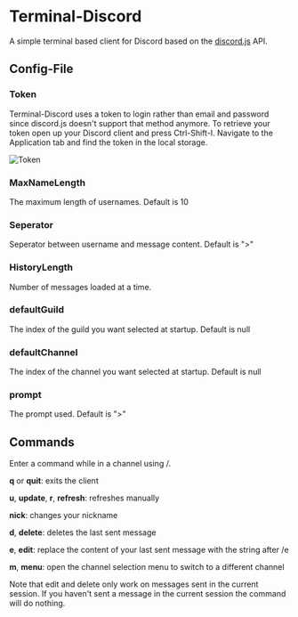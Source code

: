 # Terminal-Discord

A simple terminal based client for Discord based on the [discord.js](https://discord.js.org) API.

## Config-File

### Token

Terminal-Discord uses a token to login rather than email and password since discord.js doesn't support that method anymore.
To retrieve your token open up your Discord client and press Ctrl-Shift-I. Navigate to the Application tab and find the token in the local storage.

![Token](https://my.mixtape.moe/taqhbx.png)

### MaxNameLength

The maximum length of usernames.
Default is 10

### Seperator

Seperator between username and message content.
Default is ">"

### HistoryLength

Number of messages loaded at a time.

### defaultGuild

The index of the guild you want selected at startup.
Default is null

### defaultChannel
The index of the channel you want selected at startup.
Default is null

### prompt
The prompt used.
Default is ">"


## Commands

Enter a command while in a channel using /.

__q__ or __quit__: exits the client

__u__, __update__, __r__, __refresh__: refreshes manually

__nick__: changes your nickname

__d__, __delete__: deletes the last sent message

__e__, __edit__: replace the content of your last sent message with the string after /e

__m__, __menu__: open the channel selection menu to switch to a different channel


Note that edit and delete only work on messages sent in the current session. If you haven't sent a message in the current session the command will do nothing.
